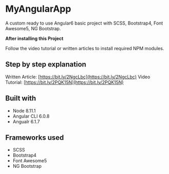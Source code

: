 # MyAngularApp

A custom ready to use Angular6 basic project with SCSS, Bootstrap4, Font Awesome5, NG Bootstrap.

**After installing this Project**

Follow the video tutorial or written articles to install required NPM modules.


## Step by step explanation
Written Article: [https://bit.ly/2NgcLbc](https://bit.ly/2NgcLbc)
Video Tutorial:  [https://bit.ly/2PQK15N](https://bit.ly/2PQK15N)


## Built with
- Node 8.11.1
- Angular CLI 6.0.8
- Angualr 6.1.7

## Frameworks used
- SCSS
- Bootstrap4
- Font Awesome5
- NG Bootstrap

